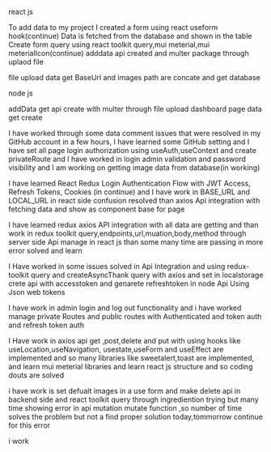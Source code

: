 react js

To add data to my project I created a form using react useform hook(continue)
Data is fetched from the database and shown in the table
Create form query using react toolkit query,mui meterial,mui meterialIcon(continue)
adddata api created and multer package through uplaod file

file upload data get BaseUrl and images path are concate and get database

node js

addData get api create with multer through file upload
dashboard page data get create

<!-- 4 Dec -->

I have worked through some data comment issues that were resolved in my GitHub account in a few hours,
I have learned some GitHub setting
and I have set all page login authorization using useAuth,useContext and create privateRoute and
I have worked in login admin validation and password visibility
and I am working on getting image data from database(in working)

<!-- 5 Dec -->

I have learned React Redux Login Authentication Flow with JWT Access,
Refresh Tokens, Cookies (in continue)
and I have work in BASE_URL and LOCAL_URL in react side confusion resolved
than axios Api integration with fetching data and show as component base for page

<!-- 6 Dec -->

I have learned redux axios API integration with all data are getting
and than work in redux toolkit query,endpoints,url,muation,body,method through server
side Api manage in react js than some many time are passing in more error solved and learn

<!-- 11 Dec -->

I Have worked in some issues solved in Api Integration and using redux-toolkit query and
createAsyncThank query with axios and set in localstorage crete api with accesstoken and
genarete refreshtoken in node Api Using Json web tokens

<!-- 12 Dec -->
I have work in admin login and log out functionality and i have worked manage 
private Routes and public routes with Authenticated and token auth
and refresh token auth 

<!-- 14 Dec -->
 I Have work in axios api get ,post,delete and put with using hooks like useLocation,useNavigation,
 usestate,useForm and useEffect are implemented and so many libraries like sweetalert,toast are 
 implemented, and learn mui meterial libraries and learn react js structure and so coding douts are solved

<!-- 18 Dec -->
i have work is set defualt images in a use form and make delete api  in backend side and react toolkit query 
through ingrediention trying but many time showing error in api mutation mutate function ,so number of time
solves the problem but not a find  proper solution today,tommorrow continue for this error

<!-- 20 Dec -->
i  work 